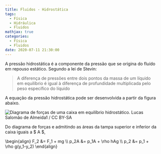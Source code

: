 ```yaml
---
title: Fluidos - Hidrostática
tags:
  - Física
  - Hidráulica
  - Fluidos
mathjax: true
categories:
  - Física
  - Fluidos
date: 2020-07-11 21:30:00
---
```


A pressão hidrostática é a componente da pressão que se origina do fluído em repouso estático. Segundo a lei de Stevin:

>A diferença de pressões entre dois pontos da massa de um líquido em equilíbrio é igual à diferença de profundidade multiplicada pelo peso específico do líquido

<!-- more -->

A equação da pressão hidrostática pode ser desenvolvida a partir da figura abaixo.

![Diagrama de forças de uma caixa em equilíbrio hidrostático. <br><a href="https://commons.wikimedia.org/wiki/File:Caixa_for%C3%A7as.png" title="via Wikimedia Commons">Lucas Salomão de Almeida1</a> / <a href="https://creativecommons.org/licenses/by-sa/4.0">CC BY-SA</a>](https://upload.wikimedia.org/wikipedia/commons/1/14/Caixa_for%C3%A7as.png)

Do diagrama de forças e admitindo as áreas da tampa superior e inferior da caixa iguais a $ A $, 

\begin{align}
  F_2 &= F_1 + mg  \\\\
  p_2A &= p_1A + \rho hAg \\\\
  p_2 &= p_1 + \rho g(y_1-y_2) 
\end{align}

